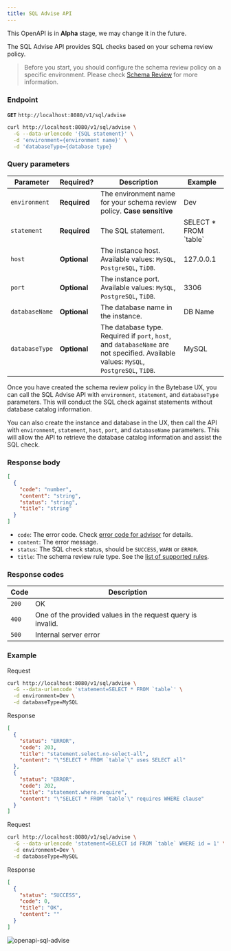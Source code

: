 ```yaml
---
title: SQL Advise API
---
```


<HintBlock type="warning">

This OpenAPI is in **Alpha** stage, we may change it in the future.

</HintBlock>

The SQL Advise API provides SQL checks based on your schema review policy.

> Before you start, you should configure the schema review policy on a specific environment. Please check [Schema Review](/docs/sql-review/review-policy/overview) for more information.

### Endpoint

**`GET`** `http://localhost:8080/v1/sql/advise`

```bash
curl http://localhost:8080/v1/sql/advise \
  -G --data-urlencode '{SQL statement}' \
  -d 'environment={environment name}' \
  -d 'databaseType={database type}
```

### Query parameters

| Parameter      | Required?    | Description                                                                                                                           | Example                  |
| -------------- | ------------ | ------------------------------------------------------------------------------------------------------------------------------------- | ------------------------ |
| `environment`  | **Required** | The environment name for your schema review policy. **Case sensitive**                                                                | Dev                      |
| `statement`    | **Required** | The SQL statement.                                                                                                                    | SELECT \* FROM \`table\` |
| `host`         | **Optional** | The instance host. Available values: `MySQL`, `PostgreSQL`, `TiDB`.                                                                   | 127.0.0.1                |
| `port`         | **Optional** | The instance port. Available values: `MySQL`, `PostgreSQL`, `TiDB`.                                                                   | 3306                     |
| `databaseName` | **Optional** | The database name in the instance.                                                                                                    | DB Name                  |
| `databaseType` | **Optional** | The database type. Required if `port`, `host`, and `databaseName` are not specified. Available values: `MySQL`, `PostgreSQL`, `TiDB`. | MySQL                    |

Once you have created the schema review policy in the Bytebase UX, you can call the SQL Advise API with `environment`, `statement`, and `databaseType` parameters. This will conduct the SQL check against statements without database catalog information.

You can also create the instance and database in the UX, then call the API with `environment`, `statement`, `host`, `port`, and `databaseName` parameters. This will allow the API to retrieve the database catalog information and assist the SQL check.

### Response body

```json
[
  {
    "code": "number",
    "content": "string",
    "status": "string",
    "title": "string"
  }
]
```

- `code`: The error code. Check [error code for advisor](/docs/reference/error-code/advisor) for details.
- `content`: The error message.
- `status`: The SQL check status, should be `SUCCESS`, `WARN` or `ERROR`.
- `title`: The schema review rule type. See the [list of supported rules](/docs/sql-review/review-rules#supported-rules).

### Response codes

| Code  | Description                                                 |
| ----- | ----------------------------------------------------------- |
| `200` | OK                                                          |
| `400` | One of the provided values in the request query is invalid. |
| `500` | Internal server error                                       |

### Example

Request

```bash
curl http://localhost:8080/v1/sql/advise \
  -G --data-urlencode 'statement=SELECT * FROM `table`' \
  -d environment=Dev \
  -d databaseType=MySQL
```

Response

```json
[
  {
    "status": "ERROR",
    "code": 203,
    "title": "statement.select.no-select-all",
    "content": "\"SELECT * FROM `table`\" uses SELECT all"
  },
  {
    "status": "ERROR",
    "code": 202,
    "title": "statement.where.require",
    "content": "\"SELECT * FROM `table`\" requires WHERE clause"
  }
]
```

Request

```bash
curl http://localhost:8080/v1/sql/advise \
  -G --data-urlencode 'statement=SELECT id FROM `table` WHERE id = 1' \
  -d environment=Dev \
  -d databaseType=MySQL
```

Response

```json
[
  {
    "status": "SUCCESS",
    "code": 0,
    "title": "OK",
    "content": ""
  }
]
```

![openapi-sql-advise](/docs/openapi-sql-advise.webp)
